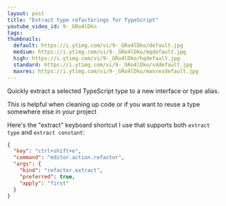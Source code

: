 ```yaml
---
layout: post
title: "Extract type refactorings for TypeScript"
youtube_video_id: 9-_GRo4lDko
tags:
thumbnails:
  default: https://i.ytimg.com/vi/9-_GRo4lDko/default.jpg
  medium: https://i.ytimg.com/vi/9-_GRo4lDko/mqdefault.jpg
  high: https://i.ytimg.com/vi/9-_GRo4lDko/hqdefault.jpg
  standard: https://i.ytimg.com/vi/9-_GRo4lDko/sddefault.jpg
  maxres: https://i.ytimg.com/vi/9-_GRo4lDko/maxresdefault.jpg
---
```


Quickly extract a selected TypeScript type to a new interface or type alias.

This is helpful when cleaning up code or if you want to reuse a type somewhere else in your project

Here's the "extract" keyboard shortcut I use that supports both `extract type` and `extract constant`:

```json
{
  "key": "ctrl+shift+e",
  "command": "editor.action.refactor",
  "args": {
    "kind": "refactor.extract",
    "preferred": true,
    "apply": "first"
  }
}
```